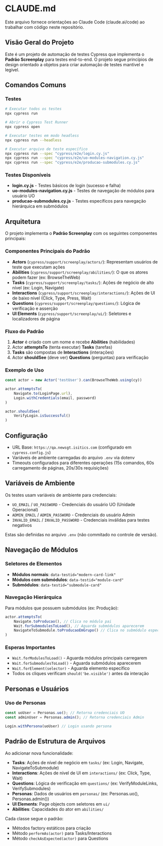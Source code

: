 # CLAUDE.md

Este arquivo fornece orientações ao Claude Code (claude.ai/code) ao trabalhar com código neste repositório.

## Visão Geral do Projeto

Este é um projeto de automação de testes Cypress que implementa o **Padrão Screenplay** para testes end-to-end. O projeto segue princípios de design orientado a objetos para criar automação de testes mantível e legível.

## Comandos Comuns

### Testes
```bash
# Executar todos os testes
npx cypress run

# Abrir o Cypress Test Runner
npx cypress open

# Executar testes em modo headless
npx cypress run --headless

# Executar arquivo de teste específico
npx cypress run --spec "cypress/e2e/login.cy.js"
npx cypress run --spec "cypress/e2e/uo-modules-navigation.cy.js"
npx cypress run --spec "cypress/e2e/producao-submodules.cy.js"
```

### Testes Disponíveis
- **login.cy.js** - Testes básicos de login (sucesso e falha)
- **uo-modules-navigation.cy.js** - Testes de navegação de módulos para usuário UO
- **producao-submodules.cy.js** - Testes específicos para navegação hierárquica em submódulos

## Arquitetura

O projeto implementa o **Padrão Screenplay** com os seguintes componentes principais:

### Componentes Principais do Padrão
- **Actors** (`cypress/support/screenplay/actors/`): Representam usuários de teste que executam ações
- **Abilities** (`cypress/support/screenplay/abilities/`): O que os atores podem fazer (ex: BrowseTheWeb)
- **Tasks** (`cypress/support/screenplay/tasks/`): Ações de negócio de alto nível (ex: Login, Navigate)
- **Interactions** (`cypress/support/screenplay/interactions/`): Ações de UI de baixo nível (Click, Type, Press, Wait)
- **Questions** (`cypress/support/screenplay/questions/`): Lógica de verificação e asserção
- **UI Elements** (`cypress/support/screenplay/ui/`): Seletores e localizadores de página

### Fluxo do Padrão
1. **Actor** é criado com um nome e recebe **Abilities** (habilidades)
2. Actor **attemptsTo** (tenta executar) **Tasks** (tarefas)
3. **Tasks** são compostas de **Interactions** (interações)
4. Actor **shouldSee** (deve ver) **Questions** (perguntas) para verificação

### Exemplo de Uso
```javascript
const actor = new Actor('testUser').can(BrowseTheWeb.using(cy))

actor.attemptsTo(
    Navigate.to(LoginPage.url),
    Login.withCredentials(email, password)
)

actor.shouldSee(
    VerifyLogin.isSuccessful()
)
```

## Configuração

- URL Base: `https://qa.newsgt.isitics.com` (configurado em `cypress.config.js`)
- Variáveis de ambiente carregadas do arquivo `.env` via dotenv
- Timeouts configurados para diferentes operações (15s comandos, 60s carregamento de páginas, 20s/30s requisições)

## Variáveis de Ambiente

Os testes usam variáveis de ambiente para credenciais:
- `UO_EMAIL` / `UO_PASSWORD` - Credenciais do usuário UO (Unidade Operacional)
- `ADMIN_EMAIL` / `ADMIN_PASSWORD` - Credenciais do usuário Admin
- `INVALID_EMAIL` / `INVALID_PASSWORD` - Credenciais inválidas para testes negativos

Estas são definidas no arquivo `.env` (não commitado no controle de versão).

## Navegação de Módulos

### Seletores de Elementos
- **Módulos normais**: `data-testid="modern-card-link"`
- **Módulos com submódulos**: `data-testid="module-card"`
- **Submódulos**: `data-testid="submodule-card"`

### Navegação Hierárquica
Para módulos que possuem submódulos (ex: Produção):
```javascript
actor.attemptsTo(
    Navigate.toProducao(), // Clica no módulo pai
    Wait.forSubmodulesToLoad(), // Aguarda submódulos aparecerem
    NavigateToSubmodule.toProducaoEmGrupo() // Clica no submódulo específico
)
```

### Esperas Importantes
- `Wait.forModulesToLoad()` - Aguarda módulos principais carregarem
- `Wait.forSubmodulesToLoad()` - Aguarda submódulos aparecerem
- `Wait.forElement(selector)` - Aguarda elemento específico
- Todos os cliques verificam `should('be.visible')` antes da interação

## Personas e Usuários

### Uso de Personas
```javascript
const uoUser = Personas.uo(); // Retorna credenciais UO
const adminUser = Personas.admin(); // Retorna credenciais Admin

Login.withPersona(uoUser) // Login usando persona
```

## Padrão de Estrutura de Arquivos

Ao adicionar nova funcionalidade:
- **Tasks**: Ações de nível de negócio em `tasks/` (ex: Login, Navigate, NavigateToSubmodule)
- **Interactions**: Ações de nível de UI em `interactions/` (ex: Click, Type, Wait)
- **Questions**: Lógica de verificação em `questions/` (ex: VerifyModuleLinks, VerifySubmodules)
- **Personas**: Dados de usuários em `personas/` (ex: Personas.uo(), Personas.admin())
- **UI Elements**: Page objects com seletores em `ui/`
- **Abilities**: Capacidades do ator em `abilities/`

Cada classe segue o padrão:
- Métodos factory estáticos para criação
- Método `performAs(actor)` para Tasks/Interactions
- Método `checkAsExpected(actor)` para Questions